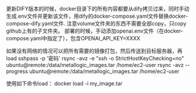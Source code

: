 更新DIFY版本的时候，docker目录下的所有内容都要从dify拷贝过来，同时手动生成.env文件并更新该文件，用dify的docker-compose.yaml文件替换docker-compose-dify.yaml文件.
注意volume文件夹的东西不需要全部copy，只copy github上有的子文件夹。
部署的时候，手动添加openai.env文件（在docker-compose.yaml中指定了），包含OPENAI_API_KEY=XXXX


如果没有网络的情况可以把所有需要的镜像打包，然后传送到目标服务器，再load
sshpass -p '密码' rsync -avz -e "ssh -o StrictHostKeyChecking=no" ubuntu@remote:/data/metallogic_images.tar /home/ec2-user
rsync -avz --progress ubuntu@remote:/data/metallogic_images.tar /home/ec2-user

使用如下命令load：
docker load -i my_image.tar